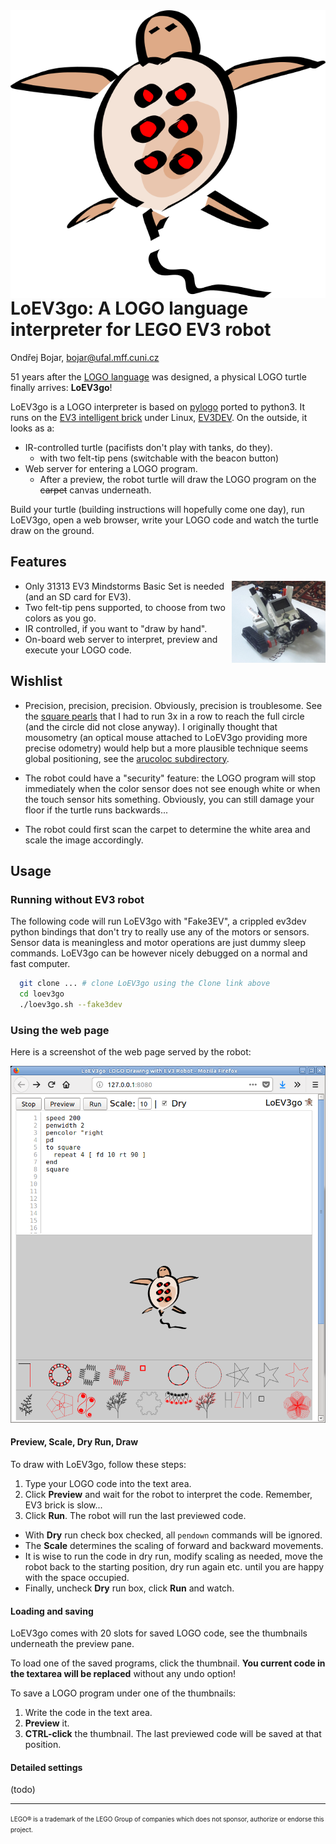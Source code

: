 <img align="right" src="web/loev3go.svg"/>

# LoEV3go: A LOGO language interpreter for LEGO EV3 robot
Ondřej Bojar, bojar@ufal.mff.cuni.cz

51 years after the [LOGO language](https://en.wikipedia.org/wiki/Logo_(programming_language))
was designed, a physical LOGO turtle finally arrives: **LoEV3go**!

LoEV3go is a LOGO interpreter is based on [pylogo](http://pylogo.sourceforge.net/) ported to python3. It runs on the [EV3 intelligent brick](https://shop.lego.com/en-US/EV3-Intelligent-Brick-45500)
under Linux, [EV3DEV](http://ev3dev.org/). On the outside, it looks as a:

- IR-controlled turtle (pacifists don't play with tanks, do they).
  - with two felt-tip pens (switchable with the beacon button)
- Web server for entering a LOGO program.
  - After a preview, the robot turtle will draw the LOGO program on the <s>carpet</s> canvas underneath.

Build your turtle (building instructions will hopefully come one day), run LoEV3go, open a web browser,
write your LOGO code and watch the turtle draw on the ground.

## Features

<img width="150" align="right" src="screenshots/loev3go-in-action.jpg"/>

- Only 31313 EV3 Mindstorms Basic Set is needed (and an SD card for EV3).
- Two felt-tip pens supported, to choose from two colors as you go.
- IR controlled, if you want to "draw by hand".
- On-board web server to interpret, preview and execute your LOGO code.

## Wishlist

- Precision, precision, precision. Obviously, precision is troublesome. See the [square pearls](https://raw.github.com/obo/loev3go/master/screenshots/first-loev3go-run-results.jpg) that I had to run 3x in a row to reach the full circle (and the circle did not close anyway).
  I originally thought that mousometry (an optical mouse attached to LoEV3go providing more precise odometry) would help but a more plausible technique seems global positioning, see the [arucoloc subdirectory](https://github.com/obo/loev3go/tree/master/arucoloc).

- The robot could have a "security" feature: the LOGO program will stop immediately
when the color sensor does not see enough white or when the touch sensor hits
something. Obviously, you can still damage your floor if the turtle runs
backwards...

- The robot could first scan the carpet to determine the white area and scale the image accordingly.

## Usage

### Running without EV3 robot

The following code will run LoEV3go with "Fake3EV", a crippled ev3dev python bindings that don't try to really use any of the motors or sensors. Sensor data is meaningless and motor operations are just dummy sleep commands. LoEV3go can be however nicely debugged on a normal and fast computer.

```bash
  git clone ... # clone LoEV3go using the Clone link above
  cd loev3go
  ./loev3go.sh --fake3dev
```

### Using the web page

Here is a screenshot of the web page served by the robot:
<center>
<img src="screenshots/web-server.png"/>
</center>

#### Preview, Scale, Dry Run, Draw

To draw with LoEV3go, follow these steps:
1. Type your LOGO code into the text area.
2. Click **Preview** and wait for the robot to interpret the code. Remember, EV3 brick is slow...
3. Click **Run**. The robot will run the last previewed code.
  - With **Dry** run check box checked, all ```pendown``` commands will be ignored.
  - The **Scale** determines the scaling of forward and backward movements.
  - It is wise to run the code in dry run, modify scaling as needed, move the robot back to the starting position, dry run again etc. until you are happy with the space occupied.
  - Finally, uncheck **Dry** run box, click **Run** and watch.

#### Loading and saving

LoEV3go comes with 20 slots for saved LOGO code, see the thumbnails underneath the preview pane.

To load one of the saved programs, click the thumbnail. **You current code in the textarea will be replaced** without any undo option!

To save a LOGO program under one of the thumbnails:
1. Write the code in the text area.
2. **Preview** it.
3. **CTRL-click** the thumbnail. The last previewed code will be saved at that position.

#### Detailed settings

(todo)

<hr/>
<font size="1">LEGO® is a trademark of the LEGO Group of companies which does not sponsor, authorize or endorse this project.</font> 
